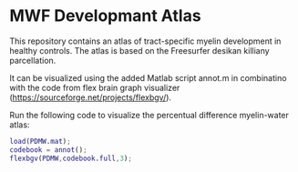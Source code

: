 # MWF Developmant Atlas

This repository contains an atlas of tract-specific myelin development in healthy controls. The atlas is based on the Freesurfer desikan killiany parcellation.

It can be visualized using the added Matlab script annot.m in combinatino with the code from flex brain graph visualizer (https://sourceforge.net/projects/flexbgv/).

Run the following code to visualize the percentual difference myelin-water atlas:


```Matlab
load(PDMW.mat);
codebook = annot();
flexbgv(PDMW,codebook.full,3);
```


